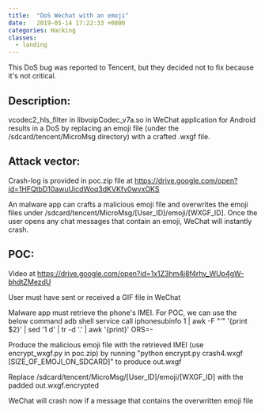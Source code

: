 ```yaml
---
title:  "DoS Wechat with an emoji"
date:   2019-05-14 17:22:33 +0800
categories: Hacking
classes:
  - landing
---
```


This DoS bug was reported to Tencent, but they decided not to fix because it's not critical.

## Description:
vcodec2_hls_filter in libvoipCodec_v7a.so in WeChat application for Android results in a DoS by replacing an emoji file (under the /sdcard/tencent/MicroMsg directory) with a crafted .wxgf file.

## Attack vector:
Crash-log is provided in poc.zip file at https://drive.google.com/open?id=1HFQtbD10awuUicdWoq3dKVKfv0wvxOKS

An malware app can crafts a malicious emoji file and overwrites the emoji files under /sdcard/tencent/MicroMsg/[User_ID]/emoji/[WXGF_ID]. Once the user opens any chat messages that contain an emoji, WeChat will instantly crash.

## POC:
Video at https://drive.google.com/open?id=1x1Z3hm4j8f4rhv_WUp4gW-bhdtZMezdU

User must have sent or received a GIF file in WeChat

Malware app must retrieve the phone's IMEI. For POC, we can use the below command
adb shell service call iphonesubinfo 1 | awk -F "'" '{print $2}' | sed '1 d' | tr -d '.' | awk '{print}' ORS=- 

Produce the malicious emoji file with the retrieved IMEI (use encrypt_wxgf.py in poc.zip) by running "python encrypt.py crash4.wxgf [SIZE_OF_EMOJI_ON_SDCARD]" to produce out.wxgf

Replace /sdcard/tencent/MicroMsg/[User_ID]/emoji/[WXGF_ID] with the padded out.wxgf.encrypted

WeChat will crash now if a message that contains the overwritten emoji file

